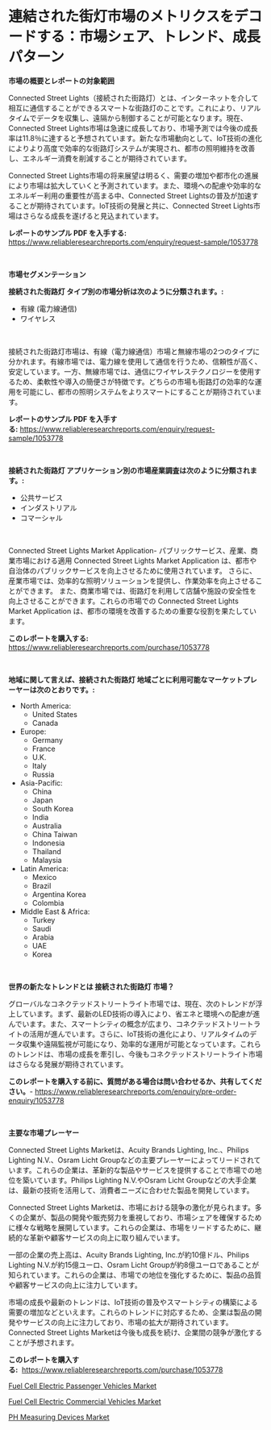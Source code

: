 <p><h1>連結された街灯市場のメトリクスをデコードする：市場シェア、トレンド、成長パターン</h1></p><p><strong>市場の概要とレポートの対象範囲</strong></p>
<p><p>Connected Street Lights（接続された街路灯）とは、インターネットを介して相互に通信することができるスマートな街路灯のことです。これにより、リアルタイムでデータを収集し、遠隔から制御することが可能となります。現在、Connected Street Lights市場は急速に成長しており、市場予測では今後の成長率は11.8％に達すると予想されています。新たな市場動向として、IoT技術の進化によりより高度で効率的な街路灯システムが実現され、都市の照明維持を改善し、エネルギー消費を削減することが期待されています。</p><p>Connected Street Lights市場の将来展望は明るく、需要の増加や都市化の進展により市場は拡大していくと予測されています。また、環境への配慮や効率的なエネルギー利用の重要性が高まる中、Connected Street Lightsの普及が加速することが期待されています。IoT技術の発展と共に、Connected Street Lights市場はさらなる成長を遂げると見込まれています。</p></p>
<p><strong>レポートのサンプル PDF を入手する:</strong> <a href="https://www.reliableresearchreports.com/enquiry/request-sample/1053778">https://www.reliableresearchreports.com/enquiry/request-sample/1053778</a></p>
<p>&nbsp;</p>
<p><strong>市場セグメンテーション</strong></p>
<p><strong>接続された街路灯 タイプ別の市場分析は次のように分類されます。:</strong></p>
<p><ul><li>有線 (電力線通信)</li><li>ワイヤレス</li></ul></p>
<p>&nbsp;</p>
<p><p>接続された街路灯市場は、有線（電力線通信）市場と無線市場の2つのタイプに分かれます。有線市場では、電力線を使用して通信を行うため、信頼性が高く、安定しています。一方、無線市場では、通信にワイヤレステクノロジーを使用するため、柔軟性や導入の簡便さが特徴です。どちらの市場も街路灯の効率的な運用を可能にし、都市の照明システムをよりスマートにすることが期待されています。</p></p>
<p><strong>レポートのサンプル PDF を入手する:</strong>&nbsp;<a href="https://www.reliableresearchreports.com/enquiry/request-sample/1053778">https://www.reliableresearchreports.com/enquiry/request-sample/1053778</a></p>
<p>&nbsp;</p>
<p><strong> 接続された街路灯 アプリケーション別の市場産業調査は次のように分類されます。:</strong></p>
<p><ul><li>公共サービス</li><li>インダストリアル</li><li>コマーシャル</li></ul></p>
<p>&nbsp;</p>
<p><p>Connected Street Lights Market Application- パブリックサービス、産業、商業市場における適用 Connected Street Lights Market Application は、都市や自治体のパブリックサービスを向上させるために使用されています。 さらに、産業市場では、効率的な照明ソリューションを提供し、作業効率を向上させることができます。 また、商業市場では、街路灯を利用して店舗や施設の安全性を向上させることができます。これらの市場での Connected Street Lights Market Application は、都市の環境を改善するための重要な役割を果たしています。</p></p>
<p><strong>このレポートを購入する:</strong>&nbsp; <a href="https://www.reliableresearchreports.com/purchase/1053778">https://www.reliableresearchreports.com/purchase/1053778</a></p>
<p>&nbsp;</p>
<p><strong>地域に関して言えば、接続された街路灯 地域ごとに利用可能なマーケットプレーヤーは次のとおりです。:</strong></p>
<p><ul>
    <li>
        North America:
        <ul>
            <li>United States</li>
            <li>Canada</li>
        </ul>
    </li>
    <li>
        Europe:
        <ul>
            <li>Germany</li>
            <li>France</li>
            <li>U.K.</li>
            <li>Italy</li>
            <li>Russia</li>
        </ul>
    </li>
    <li>
        Asia-Pacific:
        <ul>
            <li>China</li>
            <li>Japan</li>
            <li>South Korea</li>
            <li>India</li>
            <li>Australia</li>
            <li>China Taiwan</li>
            <li>Indonesia</li>
            <li>Thailand</li>
            <li>Malaysia</li>
        </ul>
    </li>
    <li>
        Latin America:
        <ul>
            <li>Mexico</li>
            <li>Brazil</li>
            <li>Argentina Korea</li>
            <li>Colombia</li>
        </ul>
    </li>
    <li>
        Middle East & Africa:
        <ul>
            <li>Turkey</li>
            <li>Saudi</li>
            <li>Arabia</li>
            <li>UAE</li>
            <li>Korea</li>
        </ul>
    </li>
    </ul></p>
<p>&nbsp;</p>
<p><strong>世界の新たなトレンドとは 接続された街路灯 市場？</strong></p>
<p><p>グローバルなコネクテッドストリートライト市場では、現在、次のトレンドが浮上しています。まず、最新のLED技術の導入により、省エネと環境への配慮が進んでいます。また、スマートシティの概念が広まり、コネクテッドストリートライトの活用が進んでいます。さらに、IoT技術の進化により、リアルタイムのデータ収集や遠隔監視が可能になり、効率的な運用が可能となっています。これらのトレンドは、市場の成長を牽引し、今後もコネクテッドストリートライト市場はさらなる発展が期待されています。</p></p>
<p><strong>このレポートを購入する前に、質問がある場合は問い合わせるか、共有してください。</strong>- <a href="https://www.reliableresearchreports.com/enquiry/pre-order-enquiry/1053778">https://www.reliableresearchreports.com/enquiry/pre-order-enquiry/1053778</a></p>
<p>&nbsp;</p>
<p><strong>主要な市場プレーヤー</strong></p>
<p><p>Connected Street Lights Marketは、Acuity Brands Lighting, Inc.、Philips Lighting N.V.、Osram Licht Groupなどの主要プレーヤーによってリードされています。これらの企業は、革新的な製品やサービスを提供することで市場での地位を築いています。Philips Lighting N.V.やOsram Licht Groupなどの大手企業は、最新の技術を活用して、消費者ニーズに合わせた製品を開発しています。</p><p>Connected Street Lights Marketは、市場における競争の激化が見られます。多くの企業が、製品の開発や販売努力を重視しており、市場シェアを確保するために様々な戦略を展開しています。これらの企業は、市場をリードするために、継続的な革新や顧客サービスの向上に取り組んでいます。</p><p>一部の企業の売上高は、Acuity Brands Lighting, Inc.が約10億ドル、Philips Lighting N.V.が約15億ユーロ、Osram Licht Groupが約8億ユーロであることが知られています。これらの企業は、市場での地位を強化するために、製品の品質や顧客サービスの向上に注力しています。</p><p>市場の成長や最新のトレンドは、IoT技術の普及やスマートシティの構築による需要の増加などといえます。これらのトレンドに対応するため、企業は製品の開発やサービスの向上に注力しており、市場の拡大が期待されています。Connected Street Lights Marketは今後も成長を続け、企業間の競争が激化することが予想されます。</p></p>
<p><strong>このレポートを購入する:</strong>&nbsp;&nbsp;<a href="https://www.reliableresearchreports.com/purchase/1053778">https://www.reliableresearchreports.com/purchase/1053778</a></p>
<p><p><a href="https://acidic-farm-354.notion.site/Fuel-Cell-Electric-Passenger-Vehicles-Market-Centers-on-Aspects-such-as-Market-Growth-Market-Share--a3c79d89dd56451da233c5e31d4e93a7">Fuel Cell Electric Passenger Vehicles Market</a></p><p><a href="https://glittery-fuchsia-86a.notion.site/Fuel-Cell-Electric-Commercial-Vehicles-Market-Research-Report-Forecasted-for-Period-from-2024-203-e6a33f230e0740bbbe1c60a1e51b78fc">Fuel Cell Electric Commercial Vehicles Market</a></p><p><a href="https://view.publitas.com/reportprime-1/ph-measuring-devices-market-a-comprehensive-report-of-its-market-share-growth-trends-2024-2031/">PH Measuring Devices Market</a></p></p>